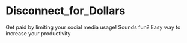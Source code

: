 # Disconnect_for_Dollars
Get paid by limiting your social media usage! Sounds fun?  Easy way to increase your productivity
